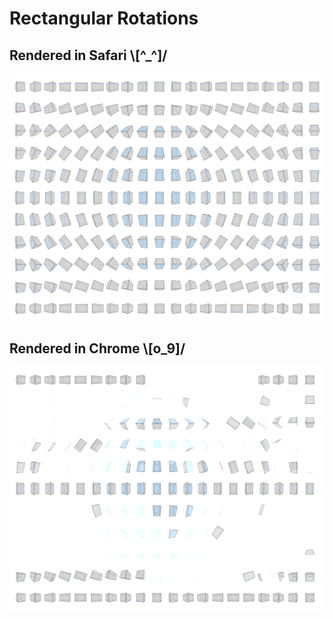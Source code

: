 # Rectangular Rotations

## Rendered in Safari \\[^_^]/
![safari render](safari.png)

## Rendered in Chrome \\[o_9]/
![chrome render](chrome.png)

